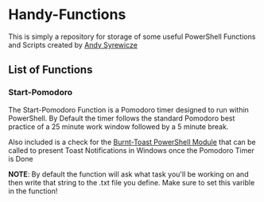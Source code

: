 # Handy-Functions

This is simply a repository for storage of some useful PowerShell Functions and Scripts created by [Andy Syrewicze](https://www.andyontech.com)

## List of Functions

### Start-Pomodoro

The Start-Pomodoro Function is a Pomodoro timer designed to run within PowerShell. By Default the timer follows the standard Pomodoro best practice of a 25 minute work window followed by a 5 minute break. 

Also included is a check for the [Burnt-Toast PowerShell Module](https://www.powershellgallery.com/packages/BurntToast/0.7.0) that can be called to present Toast Notifications in Windows once the Pomodoro Timer is Done

**NOTE**: By default the function will ask what task you'll be working on and then write that string to the .txt file you define. Make sure to set this varible in the function!
